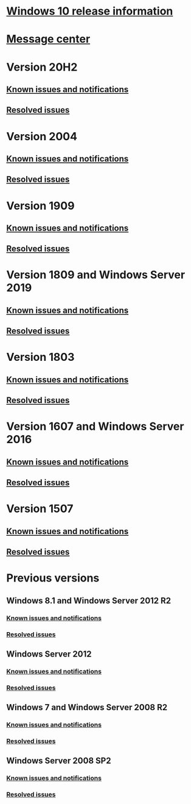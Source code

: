 ﻿# [Windows 10 release information](index.md)
# [Message center](windows-message-center.md)
# Version 20H2
## [Known issues and notifications](status-windows-10-20H2.md)
## [Resolved issues](resolved-issues-windows-10-20H2.md)
# Version 2004
## [Known issues and notifications](status-windows-10-2004.md)
## [Resolved issues](resolved-issues-windows-10-2004.md)
# Version 1909
## [Known issues and notifications](status-windows-10-1909.md)
## [Resolved issues](resolved-issues-windows-10-1909.md)
# Version 1809 and Windows Server 2019
## [Known issues and notifications](status-windows-10-1809-and-windows-server-2019.md)
## [Resolved issues](resolved-issues-windows-10-1809-and-windows-server-2019.md)
# Version 1803
## [Known issues and notifications](status-windows-10-1803.md)
## [Resolved issues](resolved-issues-windows-10-1803.md)
# Version 1607 and Windows Server 2016
## [Known issues and notifications](status-windows-10-1607-and-windows-server-2016.md)
## [Resolved issues](resolved-issues-windows-10-1607.md)
# Version 1507
## [Known issues and notifications](status-windows-10-1507.md)
## [Resolved issues](resolved-issues-windows-10-1507.md)
# Previous versions
## Windows 8.1 and Windows Server 2012 R2
### [Known issues and notifications](status-windows-8.1-and-windows-server-2012-r2.md)
### [Resolved issues](resolved-issues-windows-8.1-and-windows-server-2012-r2.md)
## Windows Server 2012
### [Known issues and notifications](status-windows-server-2012.md)
### [Resolved issues](resolved-issues-windows-server-2012.md)
## Windows 7 and Windows Server 2008 R2
### [Known issues and notifications](status-windows-7-and-windows-server-2008-r2-sp1.md)
### [Resolved issues](resolved-issues-windows-7-and-windows-server-2008-r2-sp1.md)
## Windows Server 2008 SP2
### [Known issues and notifications](status-windows-server-2008-sp2.md)
### [Resolved issues](resolved-issues-windows-server-2008-sp2.md)

